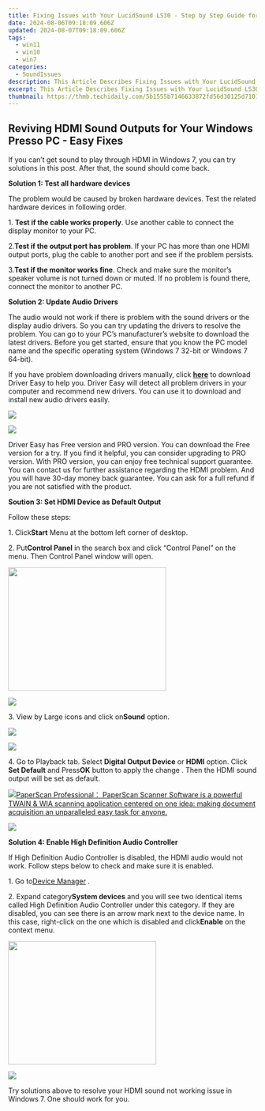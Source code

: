 ```yaml
---
title: Fixing Issues with Your LucidSound LS30 - Step by Step Guide for Unresponsive Mics
date: 2024-08-06T09:18:09.606Z
updated: 2024-08-07T09:18:09.606Z
tags:
  - win11
  - win10
  - win7
categories:
  - SoundIssues
description: This Article Describes Fixing Issues with Your LucidSound LS30 - Step by Step Guide for Unresponsive Mics
excerpt: This Article Describes Fixing Issues with Your LucidSound LS30 - Step by Step Guide for Unresponsive Mics
thumbnail: https://thmb.techidaily.com/5b1555b7146633872fd56d30125d7101353d43d4ee7f4ba1a4a67766b9a7e657.jpg
---
```


## Reviving HDMI Sound Outputs for Your Windows Presso PC - Easy Fixes

If you can’t get sound to play through HDMI in Windows 7, you can try solutions in this post. After that, the sound should come back.  
  
**Solution 1: Test all hardware devices**
  
The problem would be caused by broken hardware devices. Test the related hardware devices in following order.  
  
1\. **Test if the cable works properly**. Use another cable to connect the display monitor to your PC.
  
2.**Test if the output port has problem**. If your PC has more than one HDMI output ports, plug the cable to another port and see if the problem persists.  
  
3.**Test if the monitor works fine**. Check and make sure the  monitor’s speaker volume is not turned down or muted. If no problem is found there, connect the monitor to another PC.  
  
**Solution 2: Update Audio Drivers**
  
 The audio would not work if there is problem with the sound drivers or the display audio drivers. So you can try updating the drivers to resolve the problem. You can go to your PC’s manufacturer’s website to download the latest drivers. Before you get started, ensure that you know the PC model name and the specific operating system (Windows 7 32-bit or Windows 7 64-bit).  
  
 If you have problem downloading drivers manually, click **[here](https://tools.techidaily.com/drivereasy/download/)**  to download Driver Easy to help you. Driver Easy will detect all problem drivers in your computer and recommend new drivers. You can use it to download and install new audio drivers easily.  
  
<!-- affiliate ads begin -->
<a href="https://secure.2checkout.com/order/checkout.php?PRODS=19080710&QTY=1&AFFILIATE=108875&CART=1"><img src="https://smart-seo-tool.com/images/SmartSEOAuditorBox.png" border="0"></a>
<!-- affiliate ads end -->
![](https://images.drivereasy.com/wp-content/uploads/2017/04/img_58f0a91831558.jpg)

 Driver Easy has Free version and PRO version. You can download the Free version for a try. If you find it helpful, you can consider upgrading to PRO version. With PRO version, you can enjoy free technical support guarantee. You can contact us for further assistance regarding the HDMI problem. And you will have 30-day money back guarantee. You can ask for a full refund if you are not satisfied with the product.  
  
**Soution 3: Set HDMI Device as Default Output**
  
 Follow these steps:  
  
 1\. Click**Start** Menu at the bottom left corner of desktop.  
  
 2\. Put**Control Panel** in the search box and click “Control Panel” on the menu. Then Control Panel window will open.

<!-- affiliate ads begin -->
<a href="https://zonlipartnershipprogram.pxf.io/c/5597632/1821134/17882" target="_top" id="1821134"><img src="//a.impactradius-go.com/display-ad/17882-1821134" border="0" alt="" width="320" height="250"/></a><img height="0" width="0" src="https://imp.pxf.io/i/5597632/1821134/17882" style="position:absolute;visibility:hidden;" border="0" />
<!-- affiliate ads end -->
![](https://images.drivereasy.com/wp-content/uploads/2016/06/img_5774bfb775931.png)
  
 3\. View by Large icons and click on**Sound** option.

<!-- affiliate ads begin -->
<a href="https://secure.2checkout.com/order/checkout.php?PRODS=4621764&QTY=1&AFFILIATE=108875&CART=1"><img src="https://www.x-mirage.com/x-mirage/img/page-home.jpg" border="0"></a>
<!-- affiliate ads end -->
![](https://images.drivereasy.com/wp-content/uploads/2016/06/img_5774c057b2dac.png)

 4\. Go to Playback tab. Select **Digital Output Device** or **HDMI** option. Click **Set Default**  and Press**OK** button to apply the change  . Then the HDMI sound output will be set as default.  
  
<!-- affiliate ads begin -->
<a href="https://secure.2checkout.com/order/checkout.php?PRODS=37540879&QTY=1&AFFILIATE=108875&CART=1"><img src="https://paperscan.orpalis.com/img/content/You_prefer_to_use.png" border="0">PaperScan Professional： PaperScan Scanner Software is a powerful TWAIN & WIA scanning application centered on one idea: making document acquisition an unparalleled easy task for anyone.</a>
<!-- affiliate ads end -->
![](https://images.drivereasy.com/wp-content/uploads/2016/06/img_5774c399405c3.png)
  
 **Solution 4: Enable High Definition Audio Controller**
  
 If High Definition Audio Controller is disabled, the HDMI audio would not work. Follow steps below to check and make sure it is enabled.  
  
 1\. Go to[Device Manager](https://tools.techidaily.com/drivereasy/download/) .  
  
 2\. Expand category**System devices** and you will see two identical items called High Definition Audio Controller under this category. If they are disabled, you can see there is an arrow mark next to the device name. In this case, right-click on the one which is disabled and click**Enable** on the context menu.  

<!-- affiliate ads begin -->
<a href="https://boody-eco-wear.pxf.io/c/5597632/1567905/13846" target="_top" id="1567905"><img src="//a.impactradius-go.com/display-ad/13846-1567905" border="0" alt="" width="300" height="250"/></a><img height="0" width="0" src="https://imp.pxf.io/i/5597632/1567905/13846" style="position:absolute;visibility:hidden;" border="0" />
<!-- affiliate ads end -->
![](https://images.drivereasy.com/wp-content/uploads/2016/06/img_5774c621c7e99.png)

 Try solutions above to resolve your HDMI sound not working issue in Windows 7\. One should work for you.

<ins class="adsbygoogle"
     style="display:block"
     data-ad-format="autorelaxed"
     data-ad-client="ca-pub-7571918770474297"
     data-ad-slot="1223367746"></ins>



<ins class="adsbygoogle"
     style="display:block"
     data-ad-client="ca-pub-7571918770474297"
     data-ad-slot="8358498916"
     data-ad-format="auto"
     data-full-width-responsive="true"></ins>
